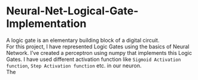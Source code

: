 # Neural-Net-Logical-Gate-Implementation
A logic gate is an elementary building block of a digital circuit.<br>
For this project, I have represented Logic Gates using the basics of Neural Network. I’ve created a perceptron using numpy that implements this Logic Gates. I have used different activation function like `Sigmoid Activation function`, `Step Activation function` etc. in our neuron. <br>
The 
